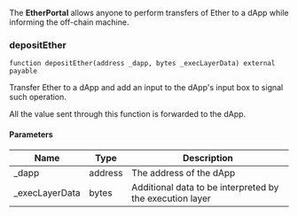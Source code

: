 The **EtherPortal** allows anyone to perform transfers of
Ether to a dApp while informing the off-chain machine.


### depositEther

```solidity
function depositEther(address _dapp, bytes _execLayerData) external payable
```

Transfer Ether to a dApp and add an input to
the dApp's input box to signal such operation.

All the value sent through this function is forwarded to the dApp.

#### Parameters

| Name | Type | Description |
| ---- | ---- | ----------- |
| _dapp | address | The address of the dApp |
| _execLayerData | bytes | Additional data to be interpreted by the execution layer |

